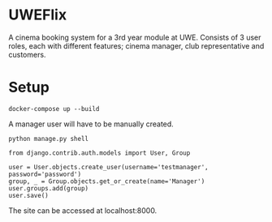 # UWEFlix
A cinema booking system for a 3rd year module at UWE. Consists of 3 user roles,
each with different features; cinema manager, club representative and customers.


# Setup
```
docker-compose up --build
```

A manager user will have to be manually created.
```
python manage.py shell
```

```
from django.contrib.auth.models import User, Group

user = User.objects.create_user(username='testmanager', password='password')
group, _ = Group.objects.get_or_create(name='Manager')
user.groups.add(group)
user.save()
```

The site can be accessed at localhost:8000.
